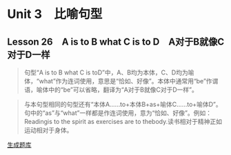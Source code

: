 ﻿ # Unit 3　比喻句型
 ## Lesson 26　A is to B what C is to D　A对于B就像C对于D一样
 
> 句型“A is to B what C is toD”中，A、B均为本体，C、D均为喻体，“what”作为连词使用，意思是“恰如、好像”。本体中通常用“be”作谓语，喻体中的“be”可以省略，翻译为“A对于B就像C对于D一样”。

> 与本句型相同的句型还有“本体A……to+本体B+as+喻体C……to+喻体D”。句中的“as”与“what”一样都是作连词使用，意为“恰如、好像”。例如：Readingis to the spirit as exercises are to thebody.读书相对于精神正如运动相对于身体。


 [生成题库](./question/f026.json)